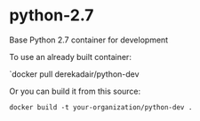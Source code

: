 python-2.7
==========

Base Python 2.7 container for development

To use an already built container:

`docker pull derekadair/python-dev

Or you can build it from this source:

`docker build -t your-organization/python-dev .` 
